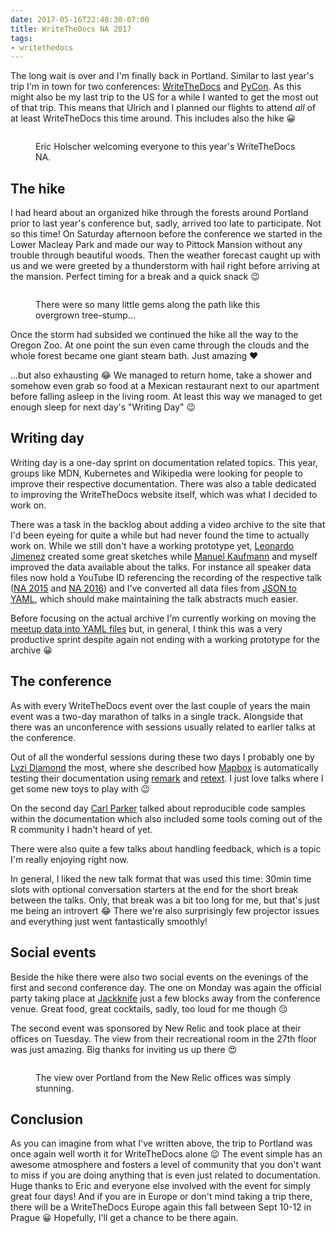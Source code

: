 ```yaml
---
date: 2017-05-16T22:48:30-07:00
title: WriteTheDocs NA 2017
tags:
- writethedocs
---
```


The long wait is over and I'm finally back in Portland. Similar to last year's
trip I'm in town for two
conferences: [WriteTheDocs](http://www.writethedocs.org/conf/na/2017/)
and [PyCon](https://us.pycon.org/2017/). As this might also be my last trip to
the US for a while I wanted to get the most out of that trip. This means that
Ulrich and I planned our flights to attend *all* of at least WriteTheDocs this
time around. This includes also the hike 😀


<figure>
<img src="/media/2017/wtdna.jpg" alt="" />
<figcaption><p>Eric Holscher welcoming everyone to this year's WriteTheDocs NA.</p></figcaption>
</figure>


## The hike

I had heard about an organized hike through the forests around Portland prior to
last year's conference but, sadly, arrived too late to participate. Not so this
time! On Saturday afternoon before the conference we started in the Lower
Macleay Park and made our way to Pittock Mansion without any trouble through
beautiful woods. Then the weather forecast caught up with us and we were greeted
by a thunderstorm with hail right before arriving at the mansion. Perfect timing
for a break and a quick snack 😉

<figure>
<img src="/media/2017/wtdna-hike.jpg" alt="" />
<figcaption><p>There were so many little gems along the path like this overgrown
tree-stump...</p></figcaption>
</figure>

Once the storm had subsided we continued the hike all the way to the Oregon
Zoo. At one point the sun even came through the clouds and the whole forest
became one giant steam bath. Just amazing ❤️

...but also exhausting 😂 We managed to return home, take a shower and somehow
even grab so food at a Mexican restaurant next to our apartment before falling
asleep in the living room. At least this way we managed to get enough sleep for
next day's "Writing Day" 😉


## Writing day

Writing day is a one-day sprint on documentation related topics. This year,
groups like MDN, Kubernetes and Wikipedia were looking for people to improve
their respective documentation. There was also a table dedicated to improving
the WriteTheDocs website itself, which was what I decided to work on.

There was a task in the backlog about adding a video archive to the site that
I'd been eyeing for quite a while but had never found the time to actually work
on. While we still don't have a working prototype
yet, [Leonardo Jimenez](https://twitter.com/leonardoajim) created some great
sketches while [Manuel Kaufmann](https://github.com/humitos) and myself improved
the data available about the talks. For instance all speaker data files now hold
a YouTube ID referencing the recording of the respective talk
([NA 2015](https://github.com/writethedocs/www/pull/224)
and [NA 2016](https://github.com/writethedocs/www/pull/225)) and I've converted
all data files
from [JSON to YAML](https://github.com/writethedocs/www/pull/229), which should
make maintaining the talk abstracts much easier.

Before focusing on the actual archive I'm currently working on moving
the [meetup data into YAML files](https://github.com/writethedocs/www/pull/233)
but, in general, I think this was a very productive sprint despite again not
ending with a working prototype for the archive 😀


## The conference

As with every WriteTheDocs event over the last couple of years the main event
was a two-day marathon of talks in a single track. Alongside that there was an
unconference with sessions usually related to earlier talks at the conference.

Out of all the wonderful sessions during these two days I probably one
by [Lyzi Diamond](http://lyzidiamond.com/) the most, where she described
how [Mapbox](https://www.mapbox.com/) is automatically testing their
documentation using [remark](http://remark.js.org/)
and [retext](https://github.com/wooorm/retext). I just love talks where I get
some new toys to play with 😉

On the second day [Carl Parker](https://twitter.com/carljparker) talked about
reproducible code samples within the documentation which also included some
tools coming out of the R community I hadn't heard of yet.

There were also quite a few talks about handling feedback, which is a topic I'm
really enjoying right now.

In general, I liked the new talk format that was used this time: 30min time slots with optional conversation starters at the end for the short break between the talks. Only, that break was a bit too long for me, but that's just me being an introvert 😂 There we're also surprisingly few projector issues and everything just went fantastically smoothly!


## Social events

Beside the hike there were also two social events on the evenings of the first
and second conference day. The one on Monday was again the official party taking
place at [Jackknife](http://www.jackknifepdx.com/) just a few blocks away from
the conference venue. Great food, great cocktails, sadly, too loud for me though
😔

The second event was sponsored by New Relic and took place at their offices on
Tuesday. The view from their recreational room in the 27th floor was just
amazing. Big thanks for inviting us up there 😍


<figure>
<img src="/media/2017/wtdna-newrelic.jpg" alt="" />
<figcaption><p>The view over Portland from the New Relic offices was simply stunning.</p></figcaption>
</figure>


## Conclusion

As you can imagine from what I've written above, the trip to Portland was once
again well worth it for WriteTheDocs alone 😉 The event simple has an awesome
atmosphere and fosters a level of community that you don't want to miss if you
are doing anything that is even just related to documentation. Huge thanks to
Eric and everyone else involved with the event for simply great four days! And
if you are in Europe or don't mind taking a trip there, there will be a
WriteTheDocs Europe again this fall between Sept 10-12 in Prague 😀 Hopefully,
I'll get a chance to be there again.
